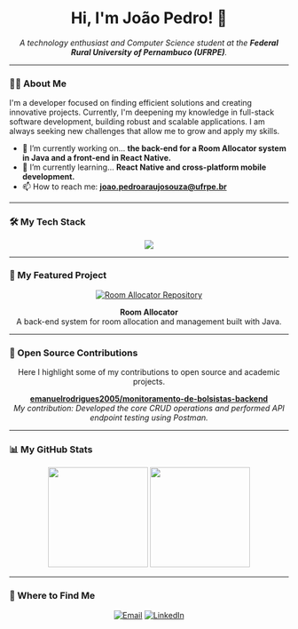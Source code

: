 <h1 align="center">Hi, I'm João Pedro! 👋</h1>
<p align="center">
  <em>A technology enthusiast and Computer Science student at the <strong>Federal Rural University of Pernambuco (UFRPE)</strong>.</em>
</p>

---

### 👨‍💻 About Me

<p>
  I'm a developer focused on finding efficient solutions and creating innovative projects. Currently, I'm deepening my knowledge in full-stack software development, building robust and scalable applications. I am always seeking new challenges that allow me to grow and apply my skills.
</p>

- 🔭 I’m currently working on... **the back-end for a Room Allocator system in Java and a front-end in React Native.**
- 🌱 I’m currently learning... **React Native and cross-platform mobile development.**
- 📫 How to reach me: **joao.pedroaraujosouza@ufrpe.br**

---

### 🛠️ My Tech Stack

<p align="center">
  <a href="https://skillicons.dev">
    <img src="https://skillicons.dev/icons?i=java,typescript,react,nextjs,postgres,git,github,vscode" />
  </a>
</p>

---

### 🚀 My Featured Project

<div align="center">
  <p>
    <a href="https://github.com/JoaoPedroAraujoSouza/room-alocator" target="_blank">
      <img src="https://github-readme-stats.vercel.app/api/pin/?username=JoaoPedroAraujoSouza&repo=room-alocator&theme=github_dark&show_owner=true" alt="Room Allocator Repository">
    </a>
  </p>
  <p>
    <strong>Room Allocator</strong><br>
    A back-end system for room allocation and management built with Java.
  </p>
</div>

---

### 🤝 Open Source Contributions

<p align="center">
  Here I highlight some of my contributions to open source and academic projects.
</p>

<div align="center">
  <p>
    <strong><a href="https://github.com/emanuelrodrigues2005/monitoramento-de-bolsistas-backend" target="_blank">emanuelrodrigues2005/monitoramento-de-bolsistas-backend</a></strong><br>
    <em>My contribution: Developed the core CRUD operations and performed API endpoint testing using Postman.</em>
  </p>
</div>


---

### 📊 My GitHub Stats

<p align="center">
  <img height="180em" src="https://github-readme-stats.vercel.app/api?username=JoaoPedroAraujoSouza&show_icons=true&theme=github_dark&include_all_commits=true&count_private=true"/>
  <img height="180em" src="https://github-readme-stats.vercel.app/api/top-langs/?username=JoaoPedroAraujoSouza&layout=compact&langs_count=7&theme=github_dark"/>
</p>

---

### 🔗 Where to Find Me

<p align="center">
  <a href="mailto:joao.pedroaraujosouza@ufrpe.br" target="_blank"><img src="https://img.shields.io/badge/Microsoft_Outlook-0078D4?style=for-the-badge&logo=microsoft-outlook&logoColor=white" alt="Email"></a>
  <a href="https://www.linkedin.com/in/seu-usuario-linkedin" target="_blank"><img src="https://img.shields.io/badge/LinkedIn-0077B5?style=for-the-badge&logo=linkedin&logoColor=white" alt="LinkedIn"></a>
</p>
